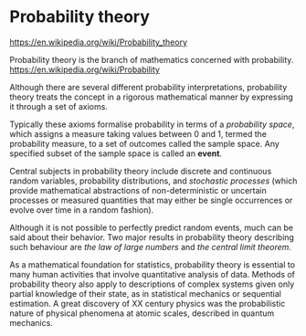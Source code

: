# Probability theory

https://en.wikipedia.org/wiki/Probability_theory

Probability theory is the branch of mathematics concerned with probability.
https://en.wikipedia.org/wiki/Probability

Although there are several different probability interpretations, probability theory treats the concept in a rigorous mathematical manner by expressing it through a set of axioms. 

Typically these axioms formalise probability in terms of a *probability space*, which assigns a measure taking values between 0 and 1, termed the probability measure, to a set of outcomes called the sample space. Any specified subset of the sample space is called an **event**. 

Central subjects in probability theory include discrete and continuous random variables, probability distributions, and *stochastic processes* (which provide mathematical abstractions of non-deterministic or uncertain processes or measured quantities that may either be single occurrences or evolve over time in a random fashion). 

Although it is not possible to perfectly predict random events, much can be said about their behavior. Two major results in probability theory describing such behaviour are *the law of large numbers* and *the central limit theorem*.

As a mathematical foundation for statistics, probability theory is essential to many human activities that involve quantitative analysis of data. Methods of probability theory also apply to descriptions of complex systems given only partial knowledge of their state, as in statistical mechanics or sequential estimation. A great discovery of XX century physics was the probabilistic nature of physical phenomena at atomic scales, described in quantum mechanics.
